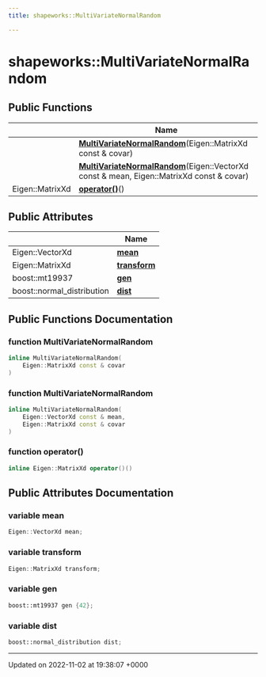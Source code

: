 ```yaml
---
title: shapeworks::MultiVariateNormalRandom

---
```


# shapeworks::MultiVariateNormalRandom





## Public Functions

|                | Name           |
| -------------- | -------------- |
| | **[MultiVariateNormalRandom](../Classes/structshapeworks_1_1MultiVariateNormalRandom.md#function-multivariatenormalrandom)**(Eigen::MatrixXd const & covar) |
| | **[MultiVariateNormalRandom](../Classes/structshapeworks_1_1MultiVariateNormalRandom.md#function-multivariatenormalrandom)**(Eigen::VectorXd const & mean, Eigen::MatrixXd const & covar) |
| Eigen::MatrixXd | **[operator()](../Classes/structshapeworks_1_1MultiVariateNormalRandom.md#function-operator())**() |

## Public Attributes

|                | Name           |
| -------------- | -------------- |
| Eigen::VectorXd | **[mean](../Classes/structshapeworks_1_1MultiVariateNormalRandom.md#variable-mean)**  |
| Eigen::MatrixXd | **[transform](../Classes/structshapeworks_1_1MultiVariateNormalRandom.md#variable-transform)**  |
| boost::mt19937 | **[gen](../Classes/structshapeworks_1_1MultiVariateNormalRandom.md#variable-gen)**  |
| boost::normal_distribution | **[dist](../Classes/structshapeworks_1_1MultiVariateNormalRandom.md#variable-dist)**  |

## Public Functions Documentation

### function MultiVariateNormalRandom

```cpp
inline MultiVariateNormalRandom(
    Eigen::MatrixXd const & covar
)
```


### function MultiVariateNormalRandom

```cpp
inline MultiVariateNormalRandom(
    Eigen::VectorXd const & mean,
    Eigen::MatrixXd const & covar
)
```


### function operator()

```cpp
inline Eigen::MatrixXd operator()()
```


## Public Attributes Documentation

### variable mean

```cpp
Eigen::VectorXd mean;
```


### variable transform

```cpp
Eigen::MatrixXd transform;
```


### variable gen

```cpp
boost::mt19937 gen {42};
```


### variable dist

```cpp
boost::normal_distribution dist;
```


-------------------------------

Updated on 2022-11-02 at 19:38:07 +0000